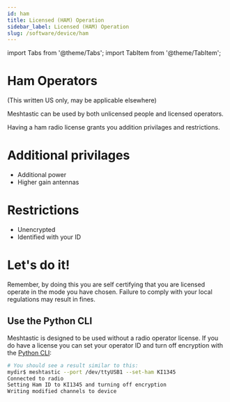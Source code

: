 ```yaml
---
id: ham
title: Licensed (HAM) Operation
sidebar_label: Licensed (HAM) Operation
slug: /software/device/ham
---
```


import Tabs from '@theme/Tabs';
import TabItem from '@theme/TabItem';

# Ham Operators

(This written US only, may be applicable elsewhere)

Meshtastic can be used by both unlicensed people and licensed operators.

Having a ham radio license grants you addition privilages and restrictions.

# Additional privilages

- Additional power
- Higher gain antennas

# Restrictions

- Unencrypted
- Identified with your ID

# Let's do it!

Remember, by doing this you are self certifying that you are licensed operate in the mode you have chosen. Failure to comply with your local regulations may result in fines.

## Use the Python CLI

Meshtastic is designed to be used without a radio operator license. If you do have a license you can set your operator ID and turn off encryption with the [Python CLI](/docs/software/python/python-uses#ham-radio-support):

```bash title="Expected Output"
# You should see a result similar to this:
mydir$ meshtastic --port /dev/ttyUSB1 --set-ham KI1345
Connected to radio
Setting Ham ID to KI1345 and turning off encryption
Writing modified channels to device
```
